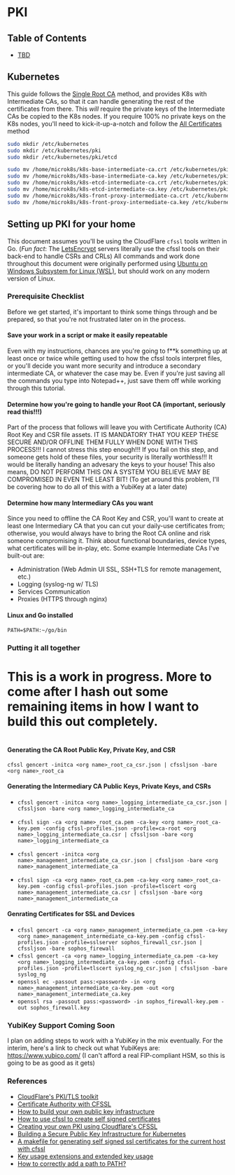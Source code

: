 # PKI

## Table of Contents

* [TBD](#)

## Kubernetes

This guide follows the [Single Root CA](https://kubernetes.io/docs/setup/best-practices/certificates/#single-root-ca) method, and provides K8s with Intermediate CAs, so that it can handle generating the rest of the certificates from there. This _will_ require the private keys of the Intermediate CAs be copied to the K8s nodes. If you require 100% no private keys on the K8s nodes, you'll need to kick-it-up-a-notch and follow the [All Certificates](https://kubernetes.io/docs/setup/best-practices/certificates/#all-certificates) method

```bash
sudo mkdir /etc/kubernetes
sudo mkdir /etc/kubernetes/pki
sudo mkdir /etc/kubernetes/pki/etcd

sudo mv /home/microk8s/k8s-base-intermediate-ca.crt /etc/kubernetes/pki/ca.crt
sudo mv /home/microk8s/k8s-base-intermediate-ca.key /etc/kubernetes/pki/ca.key
sudo mv /home/microk8s/k8s-etcd-intermediate-ca.crt /etc/kubernetes/pki/etcd/ca.crt
sudo mv /home/microk8s/k8s-etcd-intermediate-ca.key /etc/kubernetes/pki/etcd/ca.key
sudo mv /home/microk8s/k8s-front-proxy-intermediate-ca.crt /etc/kubernetes/pki/front-proxy-ca.crt
sudo mv /home/microk8s/k8s-front-proxy-intermediate-ca.key /etc/kubernetes/pki/front-proxy-ca.key
```

## Setting up PKI for your home

This document assumes you'll be using the CloudFlare `cfssl` tools written in Go. (*Fun fact*: The [LetsEncrypt](https://letsencrypt.org/) servers literally use the cfssl tools on their back-end to handle CSRs and CRLs) All commands and work done throughout this document were originally performed using [Ubuntu on Windows Subsystem for Linux (WSL)](https://ubuntu.com/wsl), but should work on any modern version of Linux.

### Prerequisite Checklist

Before we get started, it's important to think some things through and be prepared, so that you're not frustrated later on in the process.

#### Save your work in a script or make it easily repeatable

Even with my instructions, chances are you're going to f**k something up at least once or twice while getting used to how the cfssl tools interpret files, or you'll decide you want more security and introduce a secondary intermediate CA, or whatever the case may be. Even if you're just saving all the commands you type into Notepad++, just save them off while working through this tutorial.

#### Determine how you're going to handle your Root CA (important, seriously read this!!!)

Part of the process that follows will leave you with Certificate Authority (CA) Root Key and CSR file assets. IT IS MANDATORY THAT YOU KEEP THESE SECURE AND/OR OFFLINE THEM FULLY WHEN DONE WITH THIS PROCESS!!! I cannot stress this step enough!!! If you fail on this step, and someone gets hold of these files, your security is literally worthless!!! It would be literally handing an advesary the keys to your house! This also means, DO NOT PERFORM THIS ON A SYSTEM YOU BELIEVE MAY BE COMPROMISED IN EVEN THE LEAST BIT! (To get around this problem, I'll be covering how to do all of this with a YubiKey at a later date)

#### Determine how many Intermediary CAs you want

Since you need to offline the CA Root Key and CSR, you'll want to create at least one Intermediary CA that you can cut your daily-use certificates from; otherwise, you would always have to bring the Root CA online and risk someone compromising it. Think about functional boundaries, device types, what certificates will be in-play, etc. Some example Intermediate CAs I've built-out are:
* Administration (Web Admin UI SSL, SSH+TLS for remote management, etc.)
* Logging (syslog-ng w/ TLS)
* Services Communication
* Proxies (HTTPS through nginx)

#### Linux and Go installed

`PATH=$PATH:~/go/bin`

### Putting it all together

# #################################
# This is a work in progress. More to come after I hash out some remaining items in how I want to build this out completely.
# #################################

#### Generating the CA Root Public Key, Private Key, and CSR

`cfssl gencert -initca <org name>_root_ca_csr.json | cfssljson -bare <org name>_root_ca`

#### Generating the Intermediary CA Public Keys, Private Keys, and CSRs

* `cfssl gencert -initca <org name>_logging_intermediate_ca_csr.json | cfssljson -bare <org name>_logging_intermediate_ca`
* `cfssl sign -ca <org name>_root_ca.pem -ca-key <org name>_root_ca-key.pem -config cfssl-profiles.json -profile=ca-root <org name>_logging_intermediate_ca.csr | cfssljson -bare <org name>_logging_intermediate_ca`

* `cfssl gencert -initca <org name>_management_intermediate_ca_csr.json | cfssljson -bare <org name>_management_intermediate_ca`
* `cfssl sign -ca <org name>_root_ca.pem -ca-key <org name>_root_ca-key.pem -config cfssl-profiles.json -profile=tlscert <org name>_management_intermediate_ca.csr | cfssljson -bare <org name>_management_intermediate_ca`

#### Genrating Certificates for SSL and Devices

* `cfssl gencert -ca <org name>_management_intermediate_ca.pem -ca-key <org name>_management_intermediate_ca-key.pem -config cfssl-profiles.json -profile=sslserver sophos_firewall_csr.json | cfssljson -bare sophos_firewall`
* `cfssl gencert -ca <org name>_logging_intermediate_ca.pem -ca-key <org name>_logging_intermediate_ca-key.pem -config cfssl-profiles.json -profile=tlscert syslog_ng_csr.json | cfssljson -bare syslog_ng`
* `openssl ec -passout pass:<password> -in <org name>_management_intermediate_ca-key.pem -out <org name>_management_intermediate_ca.key`
* `openssl rsa -passout pass:<password> -in sophos_firewall-key.pem -out sophos_firewall.key`

### YubiKey Support Coming Soon

I plan on adding steps to work with a YubiKey in the mix eventually. For the interim, here's a link to check out what YubiKeys are: https://www.yubico.com/ (I can't afford a real FIP-compliant HSM, so this is going to be as good as it gets)

### References
* [CloudFlare's PKI/TLS toolkit](https://github.com/cloudflare/cfssl)
* [Certificate Authority with CFSSL](https://jite.eu/2019/2/6/ca-with-cfssl/)
* [How to build your own public key infrastructure](https://blog.cloudflare.com/how-to-build-your-own-public-key-infrastructure/)
* [How to use cfssl to create self signed certificates](https://medium.com/@rob.blackbourn/how-to-use-cfssl-to-create-self-signed-certificates-d55f76ba5781)
* [Creating your own PKI using Cloudflare's CFSSL](https://technedigitale.com/archives/639)
* [Building a Secure Public Key Infrastructure for Kubernetes](https://www.mikenewswanger.com/posts/2018/kubernetes-pki/)
* [A makefile for generating self signed ssl certificates for the current host with cfssl](https://github.com/rob-blackbourn/ssl-certs)
* [Key usage extensions and extended key usage](https://help.hcltechsw.com/domino/11.0.0/conf_keyusageextensionsandextendedkeyusage_r.html)
* [How to correctly add a path to PATH?](https://unix.stackexchange.com/questions/26047/how-to-correctly-add-a-path-to-path)
